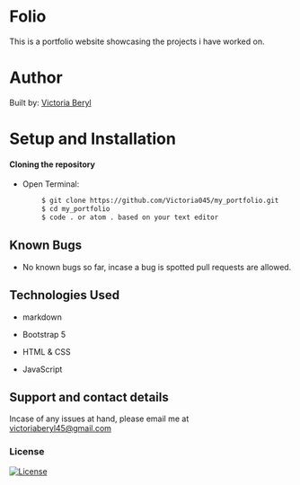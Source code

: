# Folio

This is a portfolio website showcasing the projects i have worked on.

# Author

Built by: [Victoria Beryl](https://github.com/Victoria045)

# Setup and Installation

#### Cloning the repository

- Open Terminal:

```bash
        $ git clone https://github.com/Victoria045/my_portfolio.git
        $ cd my_portfolio
        $ code . or atom . based on your text editor
```

## Known Bugs

- No known bugs so far, incase a bug is spotted pull requests are allowed.

## Technologies Used

- markdown

- Bootstrap 5

- HTML & CSS

- JavaScript

## Support and contact details

Incase of any issues at hand, please email me at victoriaberyl45@gmail.com

### License

[![License](https://img.shields.io/packagist/l/loopline-systems/closeio-api-wrapper.svg)](https://github.com/Victoria045/my_portfolio/blob/master/LICENSE)